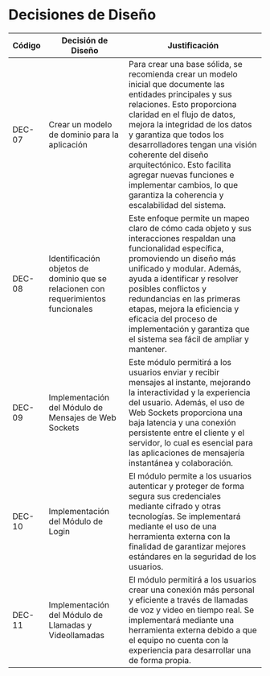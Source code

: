 # Decisiones de Diseño

| Código | Decisión de Diseño                                                                 | Justificación                                                                                                                                                                                                                                                                                                                                                                                                                            |
| ------ | ---------------------------------------------------------------------------------- | ---------------------------------------------------------------------------------------------------------------------------------------------------------------------------------------------------------------------------------------------------------------------------------------------------------------------------------------------------------------------------------------------------------------------------------------- |
| DEC-07 | Crear un modelo de dominio para la aplicación                                      | Para crear una base sólida, se recomienda crear un modelo inicial que documente las entidades principales y sus relaciones. Esto proporciona claridad en el flujo de datos, mejora la integridad de los datos y garantiza que todos los desarrolladores tengan una visión coherente del diseño arquitectónico. Esto facilita agregar nuevas funciones e implementar cambios, lo que garantiza la coherencia y escalabilidad del sistema. |
| DEC-08 | Identificación objetos de dominio que se relacionen con requerimientos funcionales | Este enfoque permite un mapeo claro de cómo cada objeto y sus interacciones respaldan una funcionalidad específica, promoviendo un diseño más unificado y modular. Además, ayuda a identificar y resolver posibles conflictos y redundancias en las primeras etapas, mejora la eficiencia y eficacia del proceso de implementación y garantiza que el sistema sea fácil de ampliar y mantener.                                           |
| DEC-09 | Implementación del Módulo de Mensajes de Web Sockets                               | Este módulo permitirá a los usuarios enviar y recibir mensajes al instante, mejorando la interactividad y la experiencia del usuario. Además, el uso de Web Sockets proporciona una baja latencia y una conexión persistente entre el cliente y el servidor, lo cual es esencial para las aplicaciones de mensajería instantánea y colaboración.                                                                                         |
| DEC-10 | Implementación del Módulo de Login                                                 | El módulo permite a los usuarios autenticar y proteger de forma segura sus credenciales mediante cifrado y otras tecnologías. Se implementará mediante el uso de una herramienta externa con la finalidad de garantizar mejores estándares en la seguridad de los usuarios.                                                                                                                                                              |
| DEC-11 | Implementación del Módulo de Llamadas y Videollamadas                              | El módulo permitirá a los usuarios crear una conexión más personal y eficiente a través de llamadas de voz y video en tiempo real. Se implementará mediante una herramienta externa debido a que el equipo no cuenta con la experiencia para desarrollar una de forma propia.                                                                                                                                                            |
